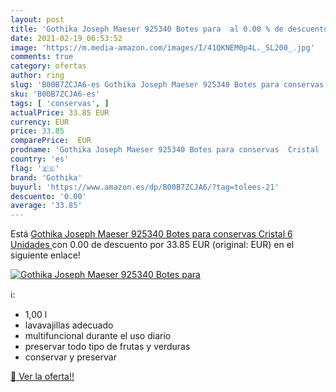 ```yaml
---
layout: post
title: 'Gothika Joseph Maeser 925340 Botes para  al 0.00 % de descuento'
date: 2021-02-19 06:53:52
image: 'https://m.media-amazon.com/images/I/41QKNEM0p4L._SL200_.jpg'
comments: true
category: ofertas
author: ring
slug: 'B00B7ZCJA6-es Gothika Joseph Maeser 925340 Botes para conservas Cristal...'
sku: 'B00B7ZCJA6-es'
tags: [ 'conservas', ]
actualPrice: 33.85 EUR
currency: EUR
price: 33.85
comparePrice:  EUR
prodname: 'Gothika Joseph Maeser 925340 Botes para conservas  Cristal  6 Unidades '
country: 'es'
flag: '🇪🇸'
brand: 'Gothika'
buyurl: 'https://www.amazon.es/dp/B00B7ZCJA6/?tag=tolees-21'
descuento: '0.00'
average: '33.85'
---
```


Está [Gothika Joseph Maeser 925340 Botes para conservas  Cristal  6 Unidades ](https://www.amazon.es/dp/B00B7ZCJA6/?tag=tolees-21) con 0.00 de descuento por 33.85 EUR (original:  EUR) en el siguiente enlace!

[![Gothika Joseph Maeser 925340 Botes para ](https://m.media-amazon.com/images/I/41QKNEM0p4L._SL200_.jpg)](https://www.amazon.es/dp/B00B7ZCJA6/?tag=tolees-21)

ℹ️:

- 1,00 l
- lavavajillas adecuado
- multifuncional durante el uso diario
- preservar todo tipo de frutas y verduras
- conservar y preservar

[🛒 Ver la oferta!!](https://www.amazon.es/dp/B00B7ZCJA6/?tag=tolees-21)
